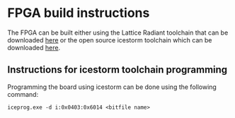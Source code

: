 # FPGA build instructions
The FPGA can be built either using the Lattice Radiant toolchain that can be downloaded [here](http://www.latticesemi.com/en/Products/DesignSoftwareAndIP) or the open source icestorm toolchain which can be downloaded [here](https://github.com/cliffordwolf/icestorm).

## Instructions for icestorm toolchain programming
Programming the board using icestorm can be done using the following command:

    iceprog.exe -d i:0x0403:0x6014 <bitfile name>
